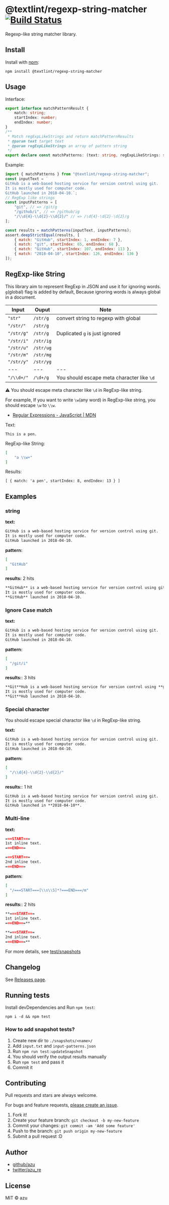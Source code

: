 # @textlint/regexp-string-matcher [![Build Status](https://travis-ci.org/textlint/regexp-string-matcher.svg?branch=master)](https://travis-ci.org/textlint/regexp-string-matcher)

Regexp-like string matcher library.

## Install

Install with [npm](https://www.npmjs.com/):

    npm install @textlint/regexp-string-matcher

## Usage

Interface:

```ts
export interface matchPatternResult {
    match: string;
    startIndex: number;
    endIndex: number;
}
/**
 * Match regExpLikeStrings and return matchPatternResults
 * @param text target text
 * @param regExpLikeStrings an array of pattern string
 */
export declare const matchPatterns: (text: string, regExpLikeStrings: string[]) => matchPatternResult[];
```

Example:

```js
import { matchPatterns } from "@textlint/regexp-string-matcher";
const inputText = `
GitHub is a web-based hosting service for version control using git.
It is mostly used for computer code.
GitHub launched in 2018-04-10.`;
// RegExp like strings
const inputPatterns = [
    "git", // => /git/g
    "/github/i", // => /github/ig
    "/\\d{4}-\\d{2}-\\d{2}/" // => /\d{4}-\d{2}-\d{2}/g
];

const results = matchPatterns(inputText, inputPatterns);
assert.deepStrictEqual(results, [
    { match: "GitHub", startIndex: 1, endIndex: 7 },
    { match: "git", startIndex: 65, endIndex: 68 },
    { match: "GitHub", startIndex: 107, endIndex: 113 },
    { match: "2018-04-10", startIndex: 126, endIndex: 136 }
]);
```

## RegExp-like String

This library aim to represent RegExp in JSON and use it for ignoring words.
`g`(global) flag is added by default, Because ignoring words is always global in a document.


| Input | Ouput | Note|
| ---- | ---| --- |
| `"str"` | `/str/g`| convert string to regexp with global |
| `"/str/"` | `/str/g`| |
| `"/str/g"` | `/str/g`| Duplicated `g` is just ignored |
| `"/str/i"` | `/str/ig`| |
| `"/str/u"` | `/str/ug`| |
| `"/str/m"` | `/str/mg`| |
| `"/str/y"` | `/str/yg`| |
| ---|---| --- |
| `"/\\d+/"` | `/\d+/g`| You should escape meta character like `\d` |

:warning: You should escape meta character like `\d` in RegExp-like string.

For example, If you want to write `\w`(any word) in RegExp-like string, you should escape `\w` to `\\w`.

- [Regular Expressions - JavaScript | MDN](https://developer.mozilla.org/en-US/docs/Web/JavaScript/Guide/Regular_Expressions#Using_special_characters)

Text:

```
This is a pen.
```

RegExp-like String:

```json
[
    "a \\w+"
]
```

Results:

```
[ { match: 'a pen', startIndex: 8, endIndex: 13 } ]
```

## Examples

### string

**text:**
```markdown
GitHub is a web-based hosting service for version control using git.
It is mostly used for computer code.
GitHub launched in 2018-04-10.
```

**pattern:**

```json
[
  "GitHub"
]
```

**results:** 2 hits
```markdown
**GitHub** is a web-based hosting service for version control using git.
It is mostly used for computer code.
**GitHub** launched in 2018-04-10.
```

### Ignore Case match

**text:**
```markdown
GitHub is a web-based hosting service for version control using git.
It is mostly used for computer code.
GitHub launched in 2018-04-10.
```

**pattern:**

```json
[
  "/git/i"
]
```

**results:**: 3 hits
```markdown
**Git**Hub is a web-based hosting service for version control using **git**.
It is mostly used for computer code.
**Git**Hub launched in 2018-04-10.
```

### Special character

You should escape special charactor like `\d` in RegExp-like string.

**text:**
```markdown
GitHub is a web-based hosting service for version control using git.
It is mostly used for computer code.
GitHub launched in 2018-04-10.
```

**pattern:**
```json
[
  "/\\d{4}-\\d{2}-\\d{2}/"
]
```

**results:**: 1 hit
```markdown
GitHub is a web-based hosting service for version control using git.
It is mostly used for computer code.
GitHub launched in **2018-04-10**.
```

### Multi-line


**text:**
```markdown
===START===
1st inline text.
===END===

===START===
2nd inline text.
===END===
```

**pattern:**
```json
[
  "/===START===[\\s\\S]*?===END===/m"
]

```

**results:**: 2 hits
```markdown
**===START===
1st inline text.
===END===**

**===START===
2nd inline text.
===END===**
```


For more details, see [test/snapshots](./test/snapshots)

## Changelog

See [Releases page](https://github.com/textlint/regexp-string-matcher/releases).

## Running tests

Install devDependencies and Run `npm test`:

    npm i -d && npm test

### How to add snapshot tests?

1. Create new dir to `./snapshots/<name>/`
2. Add `input.txt` and `input-patterns.json`
3. Run `npm run test:updateSnapshot`
4. You should verify the output results manually
5. Run `npm test` and pass it
5. Commit it

## Contributing

Pull requests and stars are always welcome.

For bugs and feature requests, [please create an issue](https://github.com/textlint/regexp-string-matcher/issues).

1. Fork it!
2. Create your feature branch: `git checkout -b my-new-feature`
3. Commit your changes: `git commit -am 'Add some feature'`
4. Push to the branch: `git push origin my-new-feature`
5. Submit a pull request :D

## Author

- [github/azu](https://github.com/azu)
- [twitter/azu_re](https://twitter.com/azu_re)

## License

MIT © azu
